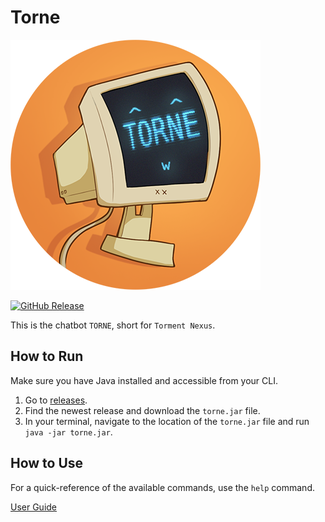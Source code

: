 # Torne

![Torne icon. Credits: me](./src/main/resources/images/torne_icon_400.png)

[![GitHub Release](https://img.shields.io/github/v/release/zeepheru/ip)](https://github.com/zeepheru/ip/releases)

This is the chatbot `TORNE`, short for `Torment Nexus`.

## How to Run

Make sure you have Java installed and accessible from your CLI.

1. Go to [releases](https://github.com/Zeepheru/ip/releases).
2. Find the newest release and download the `torne.jar` file.
3. In your terminal, navigate to the location of the `torne.jar` file and run `java -jar torne.jar`.

## How to Use

For a quick-reference of the available commands, use the `help` command.

[User Guide](https://zeepheru.github.io/ip/)

